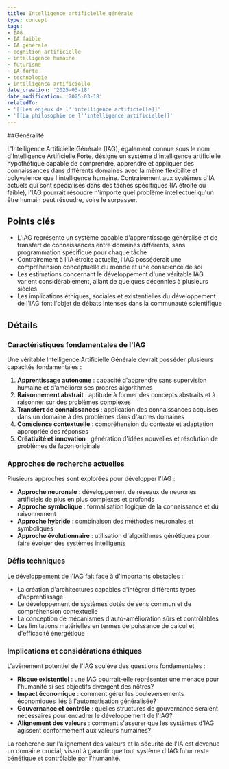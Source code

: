 ```yaml
---
title: Intelligence artificielle générale
type: concept
tags:
- IAG
- IA faible
- IA générale
- cognition artificielle
- intelligence humaine
- futurisme
- IA forte
- technologie
- intelligence artificielle
date_creation: '2025-03-18'
date_modification: '2025-03-18'
relatedTo:
- '[[Les enjeux de l''intelligence artificielle]]'
- '[[La philosophie de l''intelligence artificielle]]'
---
```

##Généralité

L'Intelligence Artificielle Générale (IAG), également connue sous le nom d'Intelligence Artificielle Forte, désigne un système d'intelligence artificielle hypothétique capable de comprendre, apprendre et appliquer des connaissances dans différents domaines avec la même flexibilité et polyvalence que l'intelligence humaine. Contrairement aux systèmes d'IA actuels qui sont spécialisés dans des tâches spécifiques (IA étroite ou faible), l'IAG pourrait résoudre n'importe quel problème intellectuel qu'un être humain peut résoudre, voire le surpasser.

## Points clés

- L'IAG représente un système capable d'apprentissage généralisé et de transfert de connaissances entre domaines différents, sans programmation spécifique pour chaque tâche
- Contrairement à l'IA étroite actuelle, l'IAG posséderait une compréhension conceptuelle du monde et une conscience de soi
- Les estimations concernant le développement d'une véritable IAG varient considérablement, allant de quelques décennies à plusieurs siècles
- Les implications éthiques, sociales et existentielles du développement de l'IAG font l'objet de débats intenses dans la communauté scientifique

## Détails

### Caractéristiques fondamentales de l'IAG

Une véritable Intelligence Artificielle Générale devrait posséder plusieurs capacités fondamentales :

1. **Apprentissage autonome** : capacité d'apprendre sans supervision humaine et d'améliorer ses propres algorithmes
2. **Raisonnement abstrait** : aptitude à former des concepts abstraits et à raisonner sur des problèmes complexes
3. **Transfert de connaissances** : application des connaissances acquises dans un domaine à des problèmes dans d'autres domaines
4. **Conscience contextuelle** : compréhension du contexte et adaptation appropriée des réponses
5. **Créativité et innovation** : génération d'idées nouvelles et résolution de problèmes de façon originale

### Approches de recherche actuelles

Plusieurs approches sont explorées pour développer l'IAG :

- **Approche neuronale** : développement de réseaux de neurones artificiels de plus en plus complexes et profonds
- **Approche symbolique** : formalisation logique de la connaissance et du raisonnement
- **Approche hybride** : combinaison des méthodes neuronales et symboliques
- **Approche évolutionnaire** : utilisation d'algorithmes génétiques pour faire évoluer des systèmes intelligents

### Défis techniques

Le développement de l'IAG fait face à d'importants obstacles :

- La création d'architectures capables d'intégrer différents types d'apprentissage
- Le développement de systèmes dotés de sens commun et de compréhension contextuelle
- La conception de mécanismes d'auto-amélioration sûrs et contrôlables
- Les limitations matérielles en termes de puissance de calcul et d'efficacité énergétique

### Implications et considérations éthiques

L'avènement potentiel de l'IAG soulève des questions fondamentales :

- **Risque existentiel** : une IAG pourrait-elle représenter une menace pour l'humanité si ses objectifs divergent des nôtres?
- **Impact économique** : comment gérer les bouleversements économiques liés à l'automatisation généralisée?
- **Gouvernance et contrôle** : quelles structures de gouvernance seraient nécessaires pour encadrer le développement de l'IAG?
- **Alignement des valeurs** : comment s'assurer que les systèmes d'IAG agissent conformément aux valeurs humaines?

La recherche sur l'alignement des valeurs et la sécurité de l'IA est devenue un domaine crucial, visant à garantir que tout système d'IAG futur reste bénéfique et contrôlable par l'humanité.